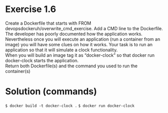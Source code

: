 # Exercise 1.6

Create a Dockerfile that starts with FROM devopsdockeruh/overwrite_cmd_exercise. Add a CMD line to the Dockerfile. <br>
The developer has poorly documented how the application works. Nevertheless once you will execute an application (run a container from an image) you will have some clues on how it works. Your task is to run an application so that it will simulate a clock functionality. <br>
When you will build an image tag it as “docker-clock” so that docker run docker-clock starts the application. <br>
Return both Dockerfile(s) and the command you used to run the container(s)

# Solution (commands)

`$ docker build -t docker-clock .`
`$ docker run docker-clock`
